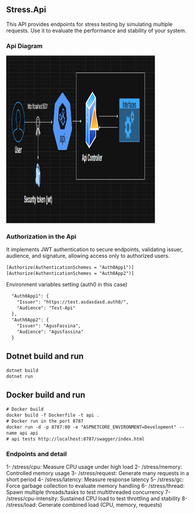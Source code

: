 ## Stress.Api
This API provides endpoints for stress testing by simulating multiple requests. Use it to evaluate the performance and stability of your system.

### Api Diagram
<img src="api-diagram.png" alt="Logo del proyecto" width="400" height="450">

### Authorization in the Api
It implements JWT authentication to secure endpoints, validating issuer, audience, and signature, allowing access only to authorized users.
```
[Authorize(AuthenticationSchemes = "Auth0App1")]
[Authorize(AuthenticationSchemes = "Auth0App2")]
```
Environment variables setting (auth0 in this case)
```
  "Auth0App1": {
    "Issuer": "https://test.asdasdasd.auth0/",
    "Audience": "Test-Api"
  },
  "Auth0App2": {
    "Issuer": "AgusFassina",
    "Audience": "Agusfassina"
  }
```

## Dotnet build and run
```
dotnet build
dotnet run
```

## Docker build and run

```
# Docker build
docker build -f Dockerfile -t api .
# Docker run in the port 8787
docker run -d -p 8787:80 -e "ASPNETCORE_ENVIRONMENT=Development" --name api api
# api tests http://localhost:8787/swagger/index.html
```


### Endpoints and detail
1- /stress/cpu: Measure CPU usage under high load
2- /stress/memory: Controlled memory usage
3- /stress/request: Generate many requests in a short period
4- /stress/latency: Measure response latency
5- /stress/gc: Force garbage collection to evaluate memory handling
6- /stress/thread: Spawn multiple threads/tasks to test multithreaded concurrency
7- /stress/cpu-intensity: Sustained CPU load to test throttling and stability
8- /stress/load: Generate combined load (CPU, memory, requests)

